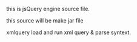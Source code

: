 this is jsQuery engine source file.

this source will be make jar file

xmlquery load and run xml query & parse syntext.


